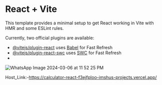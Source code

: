 # React + Vite

This template provides a minimal setup to get React working in Vite with HMR and some ESLint rules.

Currently, two official plugins are available:

- [@vitejs/plugin-react](https://github.com/vitejs/vite-plugin-react/blob/main/packages/plugin-react/README.md) uses [Babel](https://babeljs.io/) for Fast Refresh
- [@vitejs/plugin-react-swc](https://github.com/vitejs/vite-plugin-react-swc) uses [SWC](https://swc.rs/) for Fast Refresh
- 
![WhatsApp Image 2024-03-06 at 11 52 25 PM](https://github.com/imshus/calculator_react/assets/67273421/444d8dbd-697d-40e2-ba9d-472939d267bd)

Host_Link:-https://calculator-react-f3ejfploo-imshus-projects.vercel.app/

